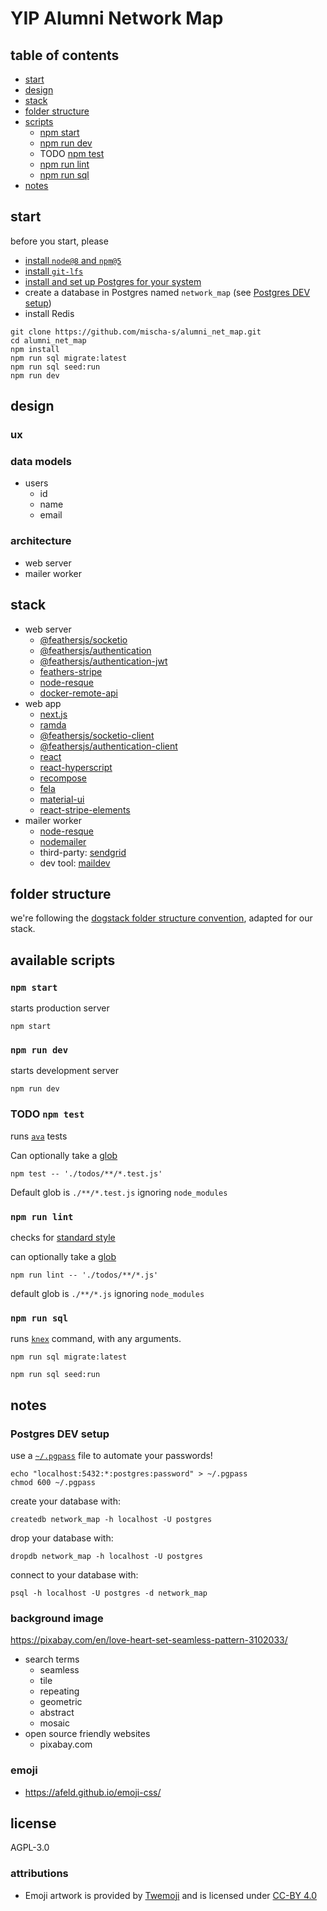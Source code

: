 # YIP Alumni Network Map


## table of contents

- [start](#start)
- [design](#design)
- [stack](#stack)
- [folder structure](#folder-structure)
- [scripts](#scripts)
  - [npm start](#npm-start)
  - [npm run dev](#npm-run-dev)
  - TODO [npm test](#npm-test)
  - [npm run lint](#npm-run-lint)
  - [npm run sql](#npm-run-sql)
- [notes](#notes)

## start

before you start, please

- [install `node@8` and `npm@5`](https://dogstack.js.org/guides/how-to-install-js.html)
- [install `git-lfs`](https://git-lfs.github.com/)
- [install and set up Postgres for your system](https://dogstack.js.org/guides/how-to-setup-sql-db.html)
- create a database in Postgres named `network_map` (see [Postgres DEV setup](#postgres-DEV-setup))
- install Redis

```shell
git clone https://github.com/mischa-s/alumni_net_map.git
cd alumni_net_map
npm install
npm run sql migrate:latest
npm run sql seed:run
npm run dev
```

## design

### ux


### data models

- users
  - id
  - name
  - email

### architecture

- web server
- mailer worker

## stack

- web server
  - [@feathersjs/socketio](https://github.com/feathersjs/socketio)
  - [@feathersjs/authentication](https://github.com/feathersjs/authentication)
  - [@feathersjs/authentication-jwt](https://github.com/feathersjs/authentication-jwt)
  - [feathers-stripe](https://github.com/feathersjs-ecosystem/feathers-stripe)
  - [node-resque](https://github.com/taskrabbit/node-resque)
  - [docker-remote-api](https://github.com/mafintosh/docker-remote-api)
- web app
  - [next.js](https://github.com/zeit/next.js/)
  - [ramda](http://ramdajs.com/docs/)
  - [@feathersjs/socketio-client](https://github.com/feathersjs/socketio-client)
  - [@feathersjs/authentication-client](https://github.com/feathersjs/authentication-client)
  - [react](https://facebook.github.io/react)
  - [react-hyperscript](https://github.com/mlmorg/react-hyperscript)
  - [recompose](https://github.com/acdlite/recompose)
  - [fela](https://github.com/rofrischmann/fela)
  - [material-ui](https://material-ui.com/)
  - [react-stripe-elements](https://github.com/stripe/react-stripe-elements)
- mailer worker
  - [node-resque](https://github.com/taskrabbit/node-resque)
  - [nodemailer](https://github.com/nodemailer/nodemailer)
  - third-party: [sendgrid](https://sendgrid.com/)
  - dev tool: [maildev](https://github.com/djfarrelly/maildev)

## folder structure

we're following the [dogstack folder structure convention](https://dogstack.js.org/conventions/file-structure.html), adapted for our stack.

## available scripts

### `npm start`

starts production server

```shell
npm start
```

### `npm run dev`

starts development server

```shell
npm run dev
```


### TODO `npm test`

runs [`ava`](https://github.com/avajs/ava) tests

Can optionally take a [glob](https://www.npmjs.com/package/glob)

```shell
npm test -- './todos/**/*.test.js'
```

Default glob is `./**/*.test.js` ignoring `node_modules`

### `npm run lint`

checks for [standard style](http://standardjs.com)

can optionally take a [glob](https://www.npmjs.com/package/glob)

```shell
npm run lint -- './todos/**/*.js'
```

default glob is `./**/*.js` ignoring `node_modules`

### `npm run sql`

runs [`knex`](http://knexjs.org/#Migrations-CLI) command, with any arguments.

```shell
npm run sql migrate:latest
```

```shell
npm run sql seed:run
```

## notes

### Postgres DEV setup

use a [`~/.pgpass`](https://www.postgresql.org/docs/current/static/libpq-pgpass.html) file to automate your passwords!

```shell
echo "localhost:5432:*:postgres:password" > ~/.pgpass
chmod 600 ~/.pgpass
```

create your database with:

```shell
createdb network_map -h localhost -U postgres
```

drop your database with:

```shell
dropdb network_map -h localhost -U postgres
```

connect to your database with:

```shell
psql -h localhost -U postgres -d network_map
```

### background image

https://pixabay.com/en/love-heart-set-seamless-pattern-3102033/

- search terms
  - seamless
  - tile
  - repeating
  - geometric
  - abstract
  - mosaic
- open source friendly websites
  - pixabay.com

### emoji

- https://afeld.github.io/emoji-css/

## license

AGPL-3.0

### attributions

- Emoji artwork is provided by [Twemoji](https://twitter.github.io/twemoji/) and is licensed under [CC-BY 4.0](https://creativecommons.org/licenses/by/4.0/legalcode)
